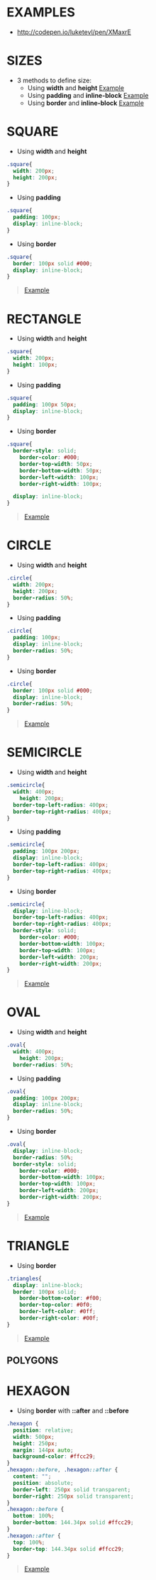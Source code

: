 # EXAMPLES
 - http://codepen.io/luketevl/pen/XMaxrE

# SIZES
- 3 methods to define size:
  - Using **width** and **height** [Example](http://codepen.io/luketevl/pen/MpvPyr)
  - Using **padding** and **inline-block** [Example](http://codepen.io/luketevl/pen/bqrmwB)
  - Using **border** and **inline-block** [Example](http://codepen.io/luketevl/pen/QpMZGv)

# SQUARE

- Using **width** and **height**
```css
.square{
  width: 200px;
  height: 200px;	
}
```
  - Using **padding**
```css
.square{
  padding: 100px;
  display: inline-block;
}
```
  - Using **border**
```css
.square{
  border: 100px solid #000;
  display: inline-block;
}
```
> [Example](http://codepen.io/luketevl/pen/XMaxrE/)


# RECTANGLE

- Using **width** and **height**
```css
.square{
  width: 200px;
  height: 100px;	
}
```
  - Using **padding**
```css
.square{
  padding: 100px 50px;
  display: inline-block;
}
```
  - Using **border**
```css
.square{
  border-style: solid;
	border-color: #000;
	border-top-width: 50px;
	border-bottom-width: 50px;
	border-left-width: 100px;
	border-right-width: 100px;

  display: inline-block;
}
```
> [Example](http://codepen.io/luketevl/pen/zZdMrg)



# CIRCLE

- Using **width** and **height**
```css
.circle{
  width: 200px;
  height: 200px;
  border-radius: 50%;
}
```
  - Using **padding**
```css
.circle{
  padding: 100px;
  display: inline-block;
  border-radius: 50%;
}
```
  - Using **border**
```css
.circle{
  border: 100px solid #000;
  display: inline-block;
  border-radius: 50%;
}
```
> [Example](http://codepen.io/luketevl/pen/xqLyba/)


# SEMICIRCLE

- Using **width** and **height**
```css
.semicircle{
  width: 400px;
	height: 200px;
  border-top-left-radius: 400px;
  border-top-right-radius: 400px;
}
```
  - Using **padding**
```css
.semicircle{
  padding: 100px 200px;
  display: inline-block;
  border-top-left-radius: 400px;
  border-top-right-radius: 400px;
}
```
  - Using **border**
```css
.semicircle{
  display: inline-block;
  border-top-left-radius: 400px;
  border-top-right-radius: 400px;
  border-style: solid;
	border-color: #000;
	border-bottom-width: 100px;
	border-top-width: 100px;
	border-left-width: 200px;
	border-right-width: 200px;
}
```
> [Example](http://codepen.io/luketevl/pen/BWdGQY)



# OVAL

- Using **width** and **height**
```css
.oval{
  width: 400px;
	height: 200px;
  border-radius: 50%;
```
  - Using **padding**
```css
.oval{
  padding: 100px 200px;
  display: inline-block;
  border-radius: 50%;
}
```
  - Using **border**
```css
.oval{
  display: inline-block;
  border-radius: 50%;
  border-style: solid;
	border-color: #000;
	border-bottom-width: 100px;
	border-top-width: 100px;
	border-left-width: 200px;
	border-right-width: 200px;
}
```
> [Example](http://codepen.io/luketevl/pen/YZxREQ)


# TRIANGLE
- Using **border**
```css
.triangles{
  display: inline-block;
  border: 100px solid;
	border-bottom-color: #f00;
	border-top-color: #0f0;
	border-left-color: #0ff;
	border-right-color: #00f;
}
```

> [Example](http://codepen.io/luketevl/pen/BWdGrP)


## POLYGONS
# HEXAGON
- Using **border** with **::after** and **::before**
```css
.hexagon {
  position: relative;
  width: 500px;
  height: 250px;
  margin: 144px auto;
  background-color: #ffcc29;
}
.hexagon::before, .hexagon::after {
  content: "";
  position: absolute;
  border-left: 250px solid transparent;
  border-right: 250px solid transparent;
}
.hexagon::before {
  bottom: 100%;
  border-bottom: 144.34px solid #ffcc29;
}
.hexagon::after {
  top: 100%;
  border-top: 144.34px solid #ffcc29;
}

```
> [Example](http://codepen.io/luketevl/pen/bqMevV)
